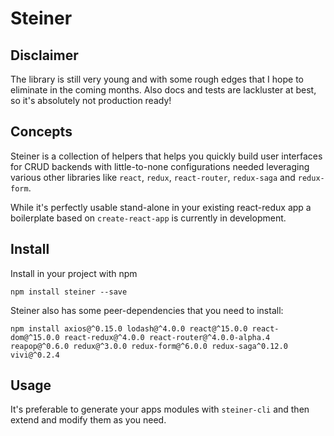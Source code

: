 # Steiner

## Disclaimer

The library is still very young and with some rough edges that I hope to eliminate in the coming months. Also docs and tests are lackluster at best, so it's absolutely not production ready!

## Concepts

Steiner is a collection of helpers that helps you quickly build user interfaces for CRUD backends with little-to-none configurations needed leveraging various other libraries like `react`, `redux`, `react-router`, `redux-saga` and `redux-form`.

While it's perfectly usable stand-alone in your existing react-redux app a boilerplate based on `create-react-app` is currently in development.

## Install

Install in your project with npm

```
npm install steiner --save
```

Steiner also has some peer-dependencies that you need to install:

```
npm install axios@^0.15.0 lodash@^4.0.0 react@^15.0.0 react-dom@^15.0.0 react-redux@^4.0.0 react-router@^4.0.0-alpha.4 reapop@^0.6.0 redux@^3.0.0 redux-form@^6.0.0 redux-saga^0.12.0 vivi@^0.2.4
```

## Usage

It's preferable to generate your apps modules with `steiner-cli` and then extend and modify them as you need.
